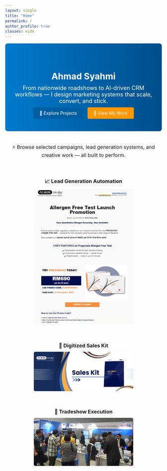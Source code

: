 ```yaml
---
layout: single
title: "Home"
permalink: /
author_profile: true
classes: wide
---
```


<!-- HERO SECTION -->
<div style="background: linear-gradient(to right, #007acc, #004e8a); padding:50px 20px; color:white; text-align:center; border-radius:8px; margin-bottom:40px;">
  <h1 style="margin-bottom:10px;">Ahmad Syahmi</h1>
  <p style="font-size:18px; max-width:800px; margin:0 auto;">
    From nationwide roadshows to AI-driven CRM workflows — I design marketing systems that scale, convert, and stick.
  </p>
  <div style="margin-top:20px;">
    <a href="/projects/" class="btn btn--primary" style="background:#005fa3; padding:10px 20px; border-radius:4px; text-decoration:none; color:white; margin:5px;">🚀 Explore Projects</a>
    <a href="/resources/" class="btn btn--primary" style="background:#ff9800; padding:10px 20px; border-radius:4px; text-decoration:none; color:white; margin:5px;">📂 View My Work</a>
  </div>
</div>

<!-- INTRO TEXT -->
<p style="text-align:center; font-size:16px; margin-bottom:40px;">
  ⚡ Browse selected campaigns, lead generation systems, and creative work — all built to perform.
</p>

<!-- PROJECT PREVIEW TILES -->
<div class="cards" style="display:flex; justify-content:center; flex-wrap:wrap; gap:20px; margin-top:20px;">

  <div class="card" style="text-align:center; max-width:320px;">
    <h3 style="margin-bottom:10px;">📈 Lead Generation Automation</h3>
    <a href="/projects/#campaigns--automation">
      <img src="/assets/resources/HTML Improved - EDM.jpg" alt="Lead Automation" style="width:100%; border-radius:5px; margin-bottom:10px;">
    </a>
  </div>

  <div class="card" style="text-align:center; max-width:320px;">
    <h3 style="margin-bottom:10px;">🧰 Digitized Sales Kit</h3>
    <a href="/projects/#branding--creative">
      <img src="/assets/resources/Sales Kit Cover - Notion.png" alt="Sales Kit" style="width:100%; border-radius:5px; margin-bottom:10px;">
    </a>
  </div>

  <div class="card" style="text-align:center; max-width:320px;">
    <h3 style="margin-bottom:10px;">🏢 Tradeshow Execution</h3>
    <a href="/projects/#events--exhibitions">
      <img src="/assets/resources/LabAsia Booth.jpg" alt="LabAsia Booth" style="width:100%; border-radius:5px; margin-bottom:10px;">
    </a>
  </div>

</div>
